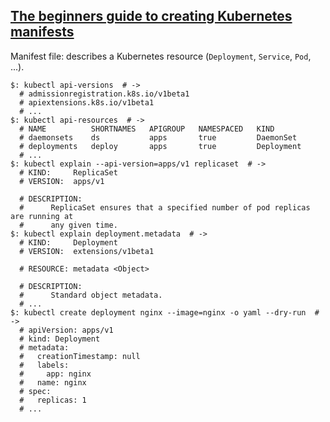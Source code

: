 ## [The beginners guide to creating Kubernetes manifests](https://prefetch.net/blog/2019/10/16/the-beginners-guide-to-creating-kubernetes-manifests/)

Manifest file: describes a Kubernetes resource (`Deployment`, `Service`, `Pod`, ...).  

```
$: kubectl api-versions  # ->
  # admissionregistration.k8s.io/v1beta1
  # apiextensions.k8s.io/v1beta1
  # ...
$: kubectl api-resources  # ->
  # NAME          SHORTNAMES   APIGROUP   NAMESPACED   KIND
  # daemonsets    ds           apps       true         DaemonSet
  # deployments   deploy       apps       true         Deployment
  # ...
$: kubectl explain --api-version=apps/v1 replicaset  # ->
  # KIND:     ReplicaSet
  # VERSION:  apps/v1

  # DESCRIPTION:
  #      ReplicaSet ensures that a specified number of pod replicas are running at
  #      any given time.
$: kubectl explain deployment.metadata  # ->
  # KIND:     Deployment
  # VERSION:  extensions/v1beta1

  # RESOURCE: metadata <Object>

  # DESCRIPTION:
  #      Standard object metadata.
  # ...
$: kubectl create deployment nginx --image=nginx -o yaml --dry-run  # ->
  # apiVersion: apps/v1
  # kind: Deployment
  # metadata:
  #   creationTimestamp: null
  #   labels:
  #     app: nginx
  #   name: nginx
  # spec:
  #   replicas: 1
  # ...
```
